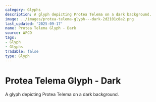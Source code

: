 ```yaml
---
category: Glyphs
description: A glyph depicting Protea Telema on a dark background.
image: ../images/protea-telema-glyph---dark-2d2101c8a2.png
last_updated: '2025-09-17'
name: Protea Telema Glyph - Dark
source: WFCD
tags:
- Glyph
- Glyphs
tradable: false
type: Glyph
---
```


# Protea Telema Glyph - Dark

A glyph depicting Protea Telema on a dark background.

